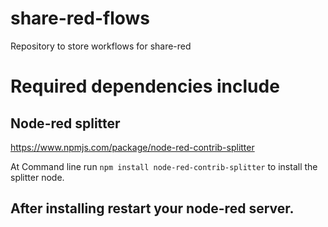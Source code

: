 # share-red-flows
Repository to store workflows for share-red

# Required dependencies include

## Node-red splitter
https://www.npmjs.com/package/node-red-contrib-splitter 

At Command line run `npm install node-red-contrib-splitter` to install the splitter node.
## After installing restart your node-red server.
